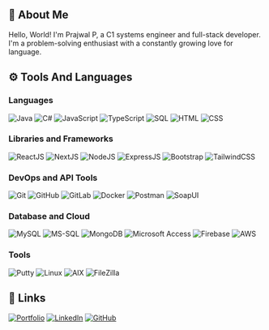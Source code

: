 ## 🤖 About Me

Hello, World! I'm Prajwal P, a C1 systems engineer and full-stack developer. I'm a problem-solving enthusiast with a constantly growing love for language.

## ⚙️ Tools And Languages

### Languages
![Java](https://img.shields.io/badge/Java-%23ED8B00.svg?style=flat-square&logo=java&logoColor=white)
![C#](https://img.shields.io/badge/C%23-%23239120.svg?style=flat-square&logo=c-sharp&logoColor=white)
![JavaScript](https://img.shields.io/badge/JavaScript-%23323330.svg?style=flat-square&logo=javascript&logoColor=%23F7DF1E)
![TypeScript](https://img.shields.io/badge/TypeScript-%23007ACC.svg?style=flat-square&logo=typescript&logoColor=white)
![SQL](https://img.shields.io/badge/SQL-%23007ACC.svg?style=flat-square&logo=sql&logoColor=white)
![HTML](https://img.shields.io/badge/HTML-%23E34F26.svg?style=flat-square&logo=html5&logoColor=white)
![CSS](https://img.shields.io/badge/CSS-%231572B6.svg?style=flat-square&logo=css3&logoColor=white)

### Libraries and Frameworks
![ReactJS](https://img.shields.io/badge/ReactJS-%2320232a.svg?style=flat-square&logo=react&logoColor=%2361DAFB)
![NextJS](https://img.shields.io/badge/NextJS-black?style=flat-square&logo=next.js&logoColor=white)
![NodeJS](https://img.shields.io/badge/NodeJS-6DA55F?style=flat-square&logo=node.js&logoColor=white)
![ExpressJS](https://img.shields.io/badge/ExpressJS-%23404d59.svg?style=flat-square&logo=express&logoColor=%2361DAFB)
![Bootstrap](https://img.shields.io/badge/Bootstrap-%238511FA.svg?style=flat-square&logo=bootstrap&logoColor=white)
![TailwindCSS](https://img.shields.io/badge/TailwindCSS-%2338B2AC.svg?style=flat-square&logo=tailwind-css&logoColor=white)

### DevOps and API Tools
![Git](https://img.shields.io/badge/Git-%23F05033.svg?style=flat-square&logo=git&logoColor=white)
![GitHub](https://img.shields.io/badge/GitHub-%23121011.svg?style=flat-square&logo=github&logoColor=white)
![GitLab](https://img.shields.io/badge/GitLab-%23181717.svg?style=flat-square&logo=gitlab&logoColor=white)
![Docker](https://img.shields.io/badge/Docker-%232496ED.svg?style=flat-square&logo=docker&logoColor=white)
![Postman](https://img.shields.io/badge/Postman-FF6C37?style=flat-square&logo=postman&logoColor=white)
![SoapUI](https://img.shields.io/badge/SoapUI-%23000000.svg?style=flat-square&logo=soapui&logoColor=white)

### Database and Cloud
![MySQL](https://img.shields.io/badge/MySQL-4479A1.svg?style=flat-square&logo=mysql&logoColor=white)
![MS-SQL](https://img.shields.io/badge/MS--SQL-%23CC2927.svg?style=flat-square&logo=microsoft-sql-server&logoColor=white)
![MongoDB](https://img.shields.io/badge/MongoDB-%234ea94b.svg?style=flat-square&logo=mongodb&logoColor=white)
![Microsoft Access](https://img.shields.io/badge/Microsoft%20Access-%230056D2.svg?style=flat-square&logo=microsoft-access&logoColor=white)
![Firebase](https://img.shields.io/badge/Firebase-%23FFCA28.svg?style=flat-square&logo=firebase&logoColor=white)
![AWS](https://img.shields.io/badge/AWS-%23232F3E.svg?style=flat-square&logo=amazon-aws&logoColor=white)

### Tools
![Putty](https://img.shields.io/badge/Putty-%2300599C.svg?style=flat-square&logo=putty&logoColor=white)
![Linux](https://img.shields.io/badge/Linux-%23FCC624.svg?style=flat-square&logo=linux&logoColor=black)
![AIX](https://img.shields.io/badge/AIX-%231B1464.svg?style=flat-square&logo=ibm&logoColor=white)
![FileZilla](https://img.shields.io/badge/FileZilla-%23BF0000.svg?style=flat-square&logo=filezilla&logoColor=white)

## 🔗 Links
[![Portfolio](https://img.shields.io/badge/Portfolio-000?style=flat-square&logo=ko-fi&logoColor=white)](https://prajwalp06.netlify.app/)
[![LinkedIn](https://img.shields.io/badge/LinkedIn-0A66C2?style=flat-square&logo=linkedin&logoColor=white)](https://www.linkedin.com/in/prajwal-p-26251a1b8/)
[![GitHub](https://img.shields.io/badge/GitHub-%23121011.svg?style=flat-square&logo=github&logoColor=white)](https://github.com/Prajwal063/)
